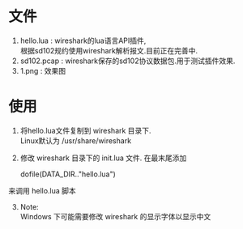 # 文件

1. hello.lua	: wireshark的lua语言API插件,  
	根据sd102规约使用wireshark解析报文.目前正在完善中.
2. sd102.pcap	: wireshark保存的sd102协议数据包.用于测试插件效果.
3. 1.png	: 效果图

# 使用

1. 将hello.lua文件复制到 wireshark 目录下.  
	Linux默认为 /usr/share/wireshark
2. 修改 wireshark 目录下的 init.lua 文件. 在最末尾添加

	dofile(DATA_DIR.."hello.lua")

来调用 hello.lua 脚本



3. Note:  
Windows 下可能需要修改 wireshark 的显示字体以显示中文
